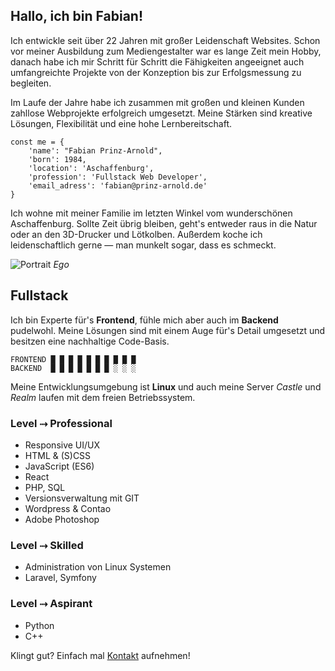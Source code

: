 ## Hallo, ich bin Fabian!

Ich entwickle seit über 22 Jahren mit großer Leidenschaft Websites. Schon vor meiner Ausbildung zum Mediengestalter war es lange Zeit mein Hobby, danach habe ich mir Schritt für Schritt die Fähigkeiten angeeignet auch umfangreichte Projekte von der Konzeption bis zur Erfolgsmessung zu begleiten.

Im Laufe der Jahre habe ich zusammen mit großen und kleinen Kunden zahllose Webprojekte erfolgreich umgesetzt. Meine Stärken sind kreative Lösungen, Flexibilität und eine hohe Lernbereitschaft.

    const me = {
        'name': "Fabian Prinz-Arnold",
        'born': 1984,
        'location': 'Aschaffenburg',
        'profession': 'Fullstack Web Developer',
        'email_adress': 'fabian@prinz-arnold.de'
    }

Ich wohne mit meiner Familie im letzten Winkel vom wunderschönen Aschaffenburg. Sollte Zeit übrig bleiben, geht's entweder raus in die Natur oder an den 3D-Drucker und Lötkolben. Außerdem koche ich leidenschaftlich gerne — man munkelt sogar, dass es schmeckt.

![Portrait](/images/portrait.jpg)
*Ego*

## Fullstack
Ich bin Experte für's **Frontend**, fühle mich aber auch im **Backend** pudelwohl. Meine Lösungen sind mit einem Auge für's Detail umgesetzt und besitzen eine nachhaltige Code-Basis.

    FRONTEND █ █ █ █ █ █ █ █ █ █ 
    BACKEND  █ █ █ █ █ █ █ ░ ░ ░

Meine Entwicklungsumgebung ist **Linux** und auch meine Server *Castle* und *Realm* laufen mit dem freien Betriebssystem.

### Level ⤑ Professional
*   Responsive UI/UX
*   HTML & (S)CSS
*   JavaScript (ES6)
*   React
*   PHP, SQL
*   Versionsverwaltung mit GIT
*   Wordpress & Contao
*   Adobe Photoshop

### Level ⤑ Skilled
*   Administration von Linux Systemen
*   Laravel, Symfony

### Level ⤑ Aspirant
*   Python
*   C++

Klingt gut? Einfach mal [Kontakt](#/contact) aufnehmen!